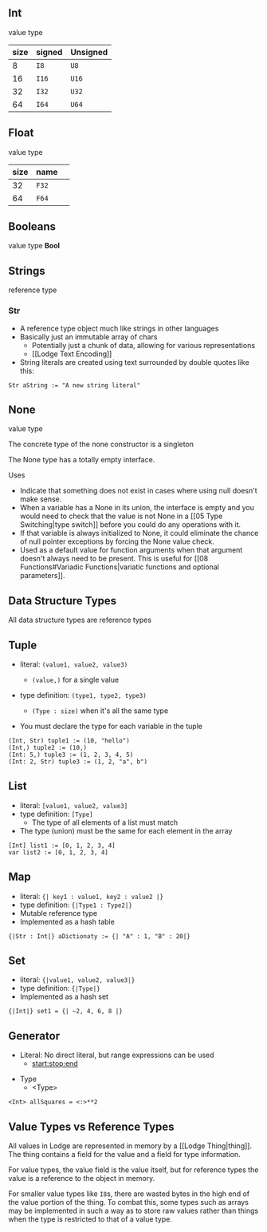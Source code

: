 ## Int
value type

| size | signed | Unsigned |
| :--- | :----- | :------- |
| 8    | `I8`   | `U8`     |
| 16   | `I16`  | `U16`    |
| 32   | `I32`  | `U32`    |
| 64   | `I64`  | `U64`    |

## Float
value type

| size | name  |     |
| :--- | :---- | --- |
| 32   | `F32` |     |
| 64   | `F64` |     |

## Booleans
value type
**Bool**

## Strings
reference type
### Str
* A reference type object much like strings in other languages
* Basically just an immutable array of chars
	* Potentially just a chunk of data, allowing for various representations
	* [[Lodge Text Encoding]]
* String literals are created using text surrounded by double quotes like this:
``` Lodge
Str aString := "A new string literal"
```

## None
value type

The concrete type of the none constructor is a singleton

The None type has a totally empty interface. 

Uses
* Indicate that something does not exist in cases where using null doesn't make sense.
* When a variable has a None in its union, the interface is empty and you would need to check that the value is not None in a [[05 Type Switching|type switch]] before you could do any operations with it.
* If that variable is always initialized to None, it could eliminate the chance of null pointer exceptions by forcing the None value check.
* Used as a default value for function arguments when that argument doesn't always need to be present. This is useful for [[08 Functions#Variadic Functions|variatic functions and optional parameters]].



## Data Structure Types
All data structure types are reference types


## Tuple
* literal: `(value1, value2, value3)`
	* `(value,)` for a single value
* type definition: `(type1, type2, type3)`
	* `(Type : size)` when it's all the same type
	
* You must declare the type for each variable in the tuple

``` Lodge
(Int, Str) tuple1 := (10, "hello") 
(Int,) tuple2 := (10,) 
(Int: 5,) tuple3 := (1, 2, 3, 4, 5)
(Int: 2, Str) tuple3 := (1, 2, "a", b")
```


## List
* literal: `[value1, value2, value3]`
* type definition: `[Type]`
	* The type of all elements of a list must match
* The type (union) must be the same for each element in the array

```
[Int] list1 := [0, 1, 2, 3, 4]
var list2 := [0, 1, 2, 3, 4]
```


## Map
* literal: `{| key1 : value1, key2 : value2 |}`
* type definition: `{|Type1 : Type2|}`
* Mutable reference type
* Implemented as a hash table

```
{|Str : Int|} aDictionaty := {| "A" : 1, "B" : 20|}
```


## Set
* literal: `{|value1, value2, value3|}`
* type definition: `{|Type|}`
* Implemented as a hash set

``` Lodge
{|Int|} set1 = {| ~2, 4, 6, 8 |}
```


## Generator
* Literal: No direct literal, but range expressions can be used
	- <start:stop:end>
- Type
	- \<Type\>

``` Lodge
<Int> allSquares = <:>**2
```

## Value Types vs Reference Types
All values in Lodge are represented in memory by a [[Lodge Thing|thing]]. 
The thing contains a field for the value and a field for type information.

For value types, the value field is the value itself, but for reference types the value is a reference to the object in memory. 

For smaller value types like `I8`s, there are wasted bytes in the high end of the value portion of the thing. To combat this, some types such as arrays may be implemented in such a way as to store raw values rather than things when the type is restricted to that of a value type. 
